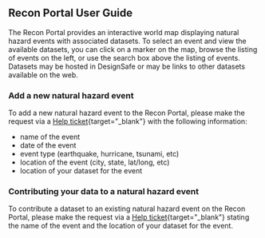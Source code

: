<!-- NOTE: Not enabled in navigation -->

## Recon Portal User Guide

The Recon Portal provides an interactive world map displaying natural hazard events with associated datasets. To select an event and view the available datasets, you can click on a marker on the map, browse the listing of events on the left, or use the search box above the listing of events. Datasets may be hosted in DesignSafe or may be links to other datasets available on the web.

### Add a new natural hazard event

To add a new natural hazard event to the Recon Portal, please make the request via a [Help ticket](/help/new-ticket/){target="_blank"} with the following information:

<ul>
	<li>name of the event</li>
	<li>date of the event</li>
	<li>event type (earthquake, hurricane, tsunami, etc)</li>
	<li>location of the event (city, state, lat/long, etc)</li>
	<li>location of your dataset for the event</li>
</ul>

### Contributing your data to a natural hazard event

To contribute a dataset to an existing natural hazard event on the Recon Portal, please make the request via a [Help ticket](/help/new-ticket/){target="_blank"} stating the name of the event and the location of your dataset for the event.

